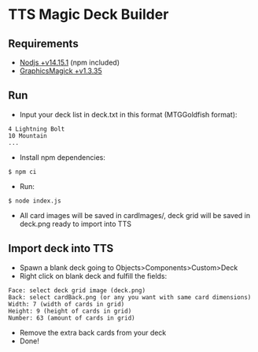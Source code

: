 # TTS Magic Deck Builder

## Requirements
- [Nodjs +v14.15.1](https://nodejs.org/en/) (npm included)
- [GraphicsMagick +v1.3.35](http://www.graphicsmagick.org/)

## Run
- Input your deck list in deck.txt in this format (MTGGoldfish format):
```
4 Lightning Bolt
10 Mountain
...
```
- Install npm dependencies:
```
$ npm ci
```
- Run:
```
$ node index.js
```
- All card images will be saved in cardImages/, deck grid will be saved in deck.png ready to import into TTS

## Import deck into TTS
- Spawn a blank deck going to Objects>Components>Custom>Deck
- Right click on blank deck and fulfill the fields:
```
Face: select deck grid image (deck.png)
Back: select cardBack.png (or any you want with same card dimensions)
Width: 7 (width of cards in grid)
Height: 9 (height of cards in grid)
Number: 63 (amount of cards in grid)
```
- Remove the extra back cards from your deck
- Done!
